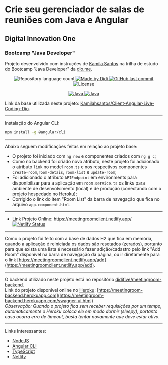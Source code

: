 # Crie seu gerenciador de salas de reuniões com Java e Angular

## Digital Innovation One
### Bootcamp "Java Developer"

Projeto desenvolvido com instruções de [Kamila Santos] na trilha de estudo do Bootcamp "Java Developer" da [dio.me].

<p align="center">
	<img alt="Repository language count" src="https://img.shields.io/github/languages/count/didifive/meetingroom-client">
<a href="https://www.linkedin.com/in/luis-carlos-zancanela/">
		<img alt="Made by Didi" src="https://img.shields.io/badge/made%20by-Didi-blue">
</a>	
<a href="https://github.com/didifive/meetingroom-client/commits/master">
    <img alt="GitHub last commit" src="https://img.shields.io/github/last-commit/didifive/meetingroom-client?color=blue">
</a>
<img alt="License" src="https://img.shields.io/badge/license-MIT-brightgreen?color=blue">
</p>

<p align="center">
  <a href="https://angular.io/">
	  <img alt="Java" src="https://img.shields.io/static/v1?color=red&label=Dev&message=Angular&style=for-the-badge&logo=Angular">
	</a>
  <a href="https://www.typescriptlang.org/">
	  <img alt="Java" src="https://img.shields.io/static/v1?color=blue&label=Dev&message=TypeScript&style=for-the-badge&logo=Typescript">
	</a>
</p>

Link da base utilizada neste projeto: [Kamilahsantos/Client-Angular-Live-Coding-Dio].

---

Instalação do Angular CLI:
```bash
npm install -g @angular/cli
```

---

Abaixo seguem modificações feitas em relação ao projeto base:
* O projeto foi iniciado com `ng new` e componentes criados com `ng g c`;
* Como no backend foi criado novo atributo, neste projeto foi adicionado o atributo `link` no model `room.ts` e nos respectivos componentes `create-room`,`room-detais`, `room-list` e `update-room`;
* Foi adicionado o atributo `APIEndpoint` em environments para disponibilizar para a aplicação em `room.service.ts` os links para ambiente de desenvolvimento (local) e de produção (conectando com o projeto hospedado no [Heroku]);
* Corrigido o link do item "Room List" da barra de navegação que fica no arquivo `app.component.html`.

---

* Link Projeto Online: https://meetingroomclient.netlify.app/  
[![Netlify Status](https://api.netlify.com/api/v1/badges/53c4dc7a-b520-4621-9e9f-c94b3178c337/deploy-status)](https://app.netlify.com/sites/meetingroomclient/deploys)

---

Como o projeto foi feito com a base de dados H2 que fica em memória, quando a aplicação é reiniciada os dados são resetados (zerados), portanto para que exista uma lista é necessário fazer adição/cadastro pelo link "Add Room" disponível na barra de navegação da página, ou ir diretamente para o link [https://meetingroomclient.netlify.app/add](https://meetingroomclient.netlify.app/add).

---

O backend utilizado neste projeto está no repositório [didifive/meetingroom-backend].  
Link do projeto disponível online no [Heroku]: [https://meetingroom-backend.herokuapp.com](https://meetingroom-backend.herokuapp.com/swagger-ui.html)  
_Observação: Quando o projeto fica sem receber requisições por um tempo, automaticamente o Heroku coloca ele em modo dormir (sleepy), portanto caso ocorra erro de timeout, basta tentar novamente que deve estar ativo._

---

Links Interessantes:
* [NodeJS]
* [Angular CLI]
* [TypeScript]
* [Netlify]


[dio.me]: https://dio.me/
[Kamila Santos]: https://www.linkedin.com/in/kamila-santos-oliveira/
[Kamilahsantos/Client-Angular-Live-Coding-Dio]: https://github.com/Kamilahsantos/Client-Angular-Live-Coding-Dio
[didifive/meetingroom-backend]: https://github.com/didifive/meetingroom-backend
[NodeJS]: https://nodejs.org/
[Angular CLI]: https://angular.io/cli
[TypeScript]: https://www.typescriptlang.org/
[Netlify]:https://www.netlify.com/
[Heroku]: https://www.heroku.com/
